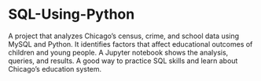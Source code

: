# SQL-Using-Python
A project that analyzes Chicago’s census, crime, and school data using MySQL and Python. It identifies factors that affect educational outcomes of children and young people. A Jupyter notebook shows the analysis, queries, and results. A good way to practice SQL skills and learn about Chicago’s education system.
